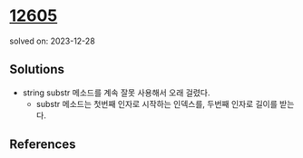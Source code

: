 # [12605](https://www.acmicpc.net/problem/12605)
solved on: 2023-12-28

## Solutions

- string substr 메소드를 계속 잘못 사용해서 오래 걸렸다.
  - substr 메소드는 첫번째 인자로 시작하는 인덱스를, 두번째 인자로 길이를 받는다.

## References
